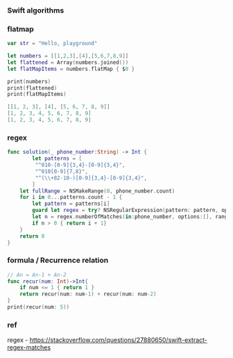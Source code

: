 

### Swift algorithms


### flatmap

```swift
var str = "Hello, playground"

let numbers = [[1,2,3],[4],[5,6,7,8,9]]
let flattened = Array(numbers.joined())
let flatMapItems = numbers.flatMap { $0 }

print(numbers)
print(flattened)
print(flatMapItems)

[[1, 2, 3], [4], [5, 6, 7, 8, 9]]
[1, 2, 3, 4, 5, 6, 7, 8, 9]
[1, 2, 3, 4, 5, 6, 7, 8, 9]

```

### regex

```swift
func solution(_ phone_number:String) -> Int {
        let patterns = [
         "^010-[0-9]{3,4}-[0-9]{3,4}",
         "^010[0-9]{7,8}",
         "^(\\+82-10-)[0-9]{3,4}-[0-9]{3,4}",
        ]
    let fullRange = NSMakeRange(0, phone_number.count)
    for i in 0...patterns.count - 1 {
        let pattern = patterns[i]
        guard let regex = try? NSRegularExpression(pattern: pattern, options: []) else { return 0 }
        let n = regex.numberOfMatches(in:phone_number, options:[], range:fullRange)
        if n > 0 { return i + 1}
    }
    return 0
}

```

### formula / Recurrence relation

```swift
// An = An-1 + An-2
func recur(num: Int)->Int{
    if num <= 1 { return 1 }
    return recur(num: num-1) + recur(num: num-2)
}
print(recur(num: 5))
```

### ref

regex - https://stackoverflow.com/questions/27880650/swift-extract-regex-matches
